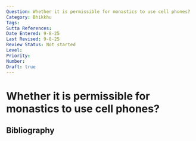 ```yaml
---
Question: Whether it is permissible for monastics to use cell phones?
Category: Bhikkhu
Tags: 
Sutta References: 
Date Entered: 9-8-25
Last Revised: 9-8-25
Review Status: Not started
Level: 
Priority: 
Number: 
Draft: true
---
```


# Whether it is permissible for monastics to use cell phones?

## Bibliography

<!-- 

Notes:



-->